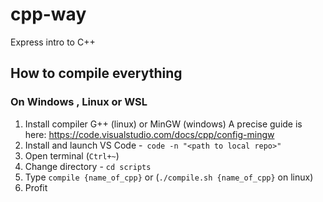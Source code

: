 # cpp-way
Express intro to C++ 

## How to compile everything

### On Windows , Linux or  WSL

1. Install compiler G++ (linux) or MinGW (windows)
	A precise guide is here: https://code.visualstudio.com/docs/cpp/config-mingw
2. Install and launch VS Code -` code -n "<path to local repo>"`
3. Open terminal (`Ctrl+~`) 
4. Change directory - `cd scripts`
5. Type `compile {name_of_cpp}` or (`./compile.sh {name_of_cpp}` on linux)
6. Profit

